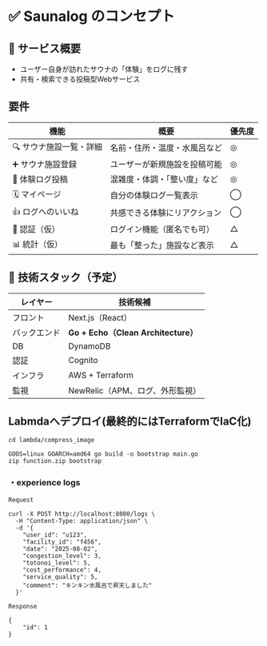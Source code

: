# ✅ Saunalog のコンセプト

## 🎯 サービス概要
- ユーザー自身が訪れたサウナの「体験」をログに残す
- 共有・検索できる投稿型Webサービス

## 要件
| 機能            | 概要             | 優先度 |
| ------------- | -------------- | --- |
| 🔍 サウナ施設一覧・詳細 | 名前・住所・温度・水風呂など | ◎   |
| ➕ サウナ施設登録     | ユーザーが新規施設を投稿可能 | ◎   |
| 📝 体験ログ投稿     | 混雑度・体調・「整い度」など | ◎   |
| 🗓️ マイページ     | 自分の体験ログ一覧表示    | ◯   |
| 👍 ログへのいいね    | 共感できる体験にリアクション | ◯   |
| 🔐 認証（仮）      | ログイン機能（匿名でも可）  | △   |
| 📊 統計（仮）      | 最も「整った」施設など表示  | △   |

## 🔧 技術スタック（予定）
| レイヤー   | 技術候補                                 |
| ------ | ------------------------------------ |
| フロント   | Next.js（React） |
| バックエンド | **Go + Echo（Clean Architecture）**    |
| DB     | DynamoDB               |
| 認証     | Cognito                   |
| インフラ   | AWS + Terraform                      |
| 監視     | NewRelic（APM、ログ、外形監視）                |

## Labmdaへデプロイ(最終的にはTerraformでIaC化)
```
cd lambda/compress_image

GOOS=linux GOARCH=amd64 go build -o bootstrap main.go
zip function.zip bootstrap
```

### ・experience logs

```Request```

```
curl -X POST http://localhost:8080/logs \
  -H "Content-Type: application/json" \
  -d '{
    "user_id": "u123",
    "facility_id": "f456",
    "date": "2025-08-02",
    "congestion_level": 3,
    "totonoi_level": 5,
    "cost_performance": 4,
    "service_quality": 5,
    "comment": "キンキン水風呂で昇天しました"
  }'
```

```Response```

```
{
    "id": 1
}
```

